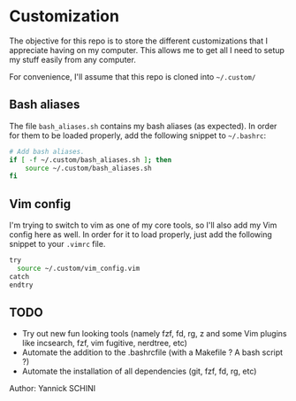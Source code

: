 # Customization

The objective for this repo is to store the different customizations that I appreciate having on my computer.
This allows me to get all I need to setup my stuff easily from any computer.

For convenience, I'll assume that this repo is cloned into `~/.custom/`

## Bash aliases

The file `bash_aliases.sh` contains my bash aliases (as expected).
In order for them to be loaded properly, add the following snippet to `~/.bashrc`:

```bash
# Add bash aliases.
if [ -f ~/.custom/bash_aliases.sh ]; then
    source ~/.custom/bash_aliases.sh
fi
```
## Vim config

I'm trying to switch to vim as one of my core tools, so I'll also add my Vim config here as well.
In order for it to load properly, just add the following snippet to your `.vimrc` file.

```bash
try
  source ~/.custom/vim_config.vim
catch
endtry
```

## TODO

*  Try out new fun looking tools (namely fzf, fd, rg, z and some Vim plugins like incsearch, fzf, vim fugitive, nerdtree, etc)
*  Automate the addition to the .bashrcfile (with a Makefile ? A bash script ?)
*  Automate the installation of all dependencies (git, fzf, fd, rg, etc)

Author: Yannick SCHINI

